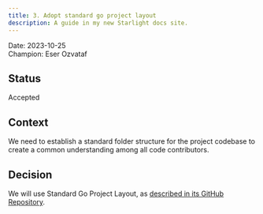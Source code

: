 ```yaml
---
title: 3. Adopt standard go project layout
description: A guide in my new Starlight docs site.
---
```


Date: 2023-10-25\
Champion: Eser Ozvataf

## Status

Accepted

## Context

We need to establish a standard folder structure for the project codebase to create a common understanding among all code contributors.

## Decision

We will use Standard Go Project Layout, as [described in its GitHub Repository](https://github.com/golang-standards/project-layout).

